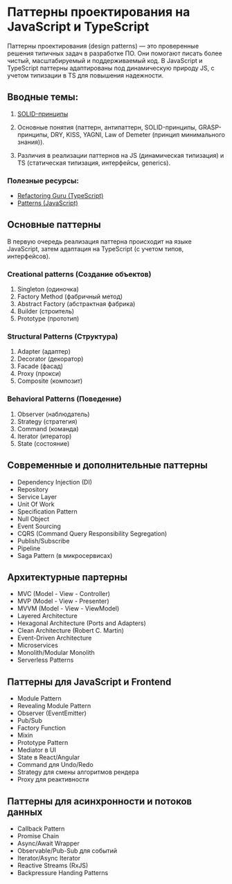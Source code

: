 # Паттерны проектирования на JavaScript и TypeScript

Паттерны проектирования (design patterns) — это проверенные решения типичных задач в разработке ПО. Они помогают писать
более чистый, масштабируемый и поддерживаемый код. В JavaScript и TypeScript паттерны адаптированы под динамическую
природу JS, с учетом типизации в TS для повышения надежности.

## Вводные темы:

1. [SOLID-принципы](01.%20Intro/02.%20SOLID.md)

1. Основные понятия (паттерн, антипаттерн, SOLID-принципы, GRASP-принципы, DRY, KISS, YAGNI, Law of Demeter (принцип
   минимального знания)).
2. Различия в реализации паттернов на JS (динамическая типизация) и TS (статическая типизация, интерфейсы, generics).

### Полезные ресурсы:

* [Refactoring Guru (TypeScript)](https://refactoring.guru/ru)
* [Patterns (JavaScript)](https://www.patterns.dev/)

## Основные паттерны

В первую очередь реализация паттерна происходит на языке JavaScript, затем адаптация на TypeScript (с учетом типов,
интерфейсов).

### Creational patterns (Создание объектов)

1. Singleton (одиночка)
2. Factory Method (фабричный метод)
3. Abstract Factory (абстрактная фабрика)
4. Builder (строитель)
5. Prototype (прототип)

### Structural Patterns (Структура)

1. Adapter (адаптер)
2. Decorator (декоратор)
3. Facade (фасад)
4. Proxy (прокси)
5. Composite (композит)

### Behavioral Patterns (Поведение)

1. Observer (наблюдатель)
2. Strategy (стратегия)
3. Command (команда)
4. Iterator (итератор)
5. State (состояние)

## Современные и дополнительные паттерны

* Dependency Injection (DI)
* Repository
* Service Layer
* Unit Of Work
* Specification Pattern
* Null Object
* Event Sourcing
* CQRS (Command Query Responsibility Segregation)
* Publish/Subscribe
* Pipeline
* Saga Pattern (в микросервисах)

## Архитектурные партерны

* MVC (Model - View - Controller)
* MVP (Model - View - Presenter)
* MVVM (Model - View - ViewModel)
* Layered Architecture
* Hexagonal Architecture (Ports and Adapters)
* Clean Architecture (Robert C. Martin)
* Event-Driven Architecture
* Microservices
* Monolith/Modular Monolith
* Serverless Patterns

## Паттерны для JavaScript и Frontend

* Module Pattern
* Revealing Module Pattern
* Observer (EventEmitter)
* Pub/Sub
* Factory Function
* Mixin
* Prototype Pattern
* Mediator в UI
* State в React/Angular
* Command для Undo/Redo
* Strategy для смены алгоритмов рендера
* Proxy для реактивности

## Паттерны для асинхронности и потоков данных

* Callback Pattern
* Promise Chain
* Async/Await Wrapper
* Observable/Pub-Sub для событий
* Iterator/Async Iterator
* Reactive Streams (RxJS)
* Backpressure Handing Patterns
